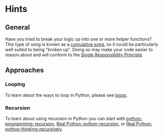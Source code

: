 # Hints

## General

Have you tried to break your logic up into one or more helper functions?
This type of song is known as a [cumulative song][cumulative song], so it could be particularly well suited to being "broken up".
Doing so may make your code easier to reason about and will conform to the [Single Responsibility Principle][Single Responsibility Principle].

## Approaches

### Looping

To learn about the ways to loop in Python, please see [loops](https://exercism.org/tracks/python/concepts/loops).

### Recursion

To learn about using recursion in Python you can start with [python-programming: recursion][python-programming: recursion], [Real Python: python-recursion][Real Python: python-recursion], or [Real Python: python-thinking-recursively][Real Python: python-thinking-recursively].

[Single Responsibility Principle]: https://en.wikipedia.org/wiki/Single-responsibility_principle
[python-programming: recursion]: https://www.programiz.com/python-programming/recursion
[Real Python: python-recursion]: https://realpython.com/python-recursion/
[Real Python: python-thinking-recursively]: https://realpython.com/python-thinking-recursively/
[cumulative song]: https://en.wikipedia.org/wiki/Cumulative_song
